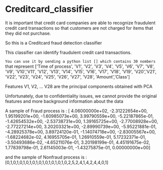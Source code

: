 # Creditcard_classifier

It is important that credit card companies are able to recognize fraudulent credit card transactions so that customers are not charged for items that they did not purchase.

So this is a Creditcard fraud detection classifier

This classifier can identify fraudulent credit card transactions.

`You can use it by sending a python list [] which contains 30 nombers` that represent ['Time of process', 'V1', 'V2', 'V3', 'V4', 'V5', 'V6', 'V7', 'V8', 'V9', 'V10','V11', 'V12', 'V13', 'V14', 'V15', 'V16', 'V17', 'V18', 'V19', 'V20','V21', 'V22', 'V23', 'V24', 'V25', 'V26', 'V27', 'V28', 'Amount','Class']
 
Features V1, V2, … V28 are the principal components obtained with PCA

Unfortunately, due to confidentiality issues, we cannot provide the original features and more background information about the data

A sample of Fraud process is : [ 4.06000000e+02, -2.31222654e+00,  1.95199201e+00,
        -1.60985073e+00,  3.99790559e+00, -5.22187865e-01,
        -1.42654532e+00, -2.53738731e+00,  1.39165725e+00,
        -2.77008928e+00, -2.77227214e+00,  3.20203321e+00,
        -2.89990739e+00, -5.95221881e-01, -4.28925378e+00,
         3.89724120e-01, -1.14074718e+00, -2.83005567e+00,
        -1.68224682e-02,  4.16955705e-01,  1.26910559e-01,
         5.17232371e-01, -3.50493686e-02, -4.65211076e-01,
         3.20198199e-01,  4.45191675e-02,  1.77839798e-01,
         2.61145003e-01, -1.43275875e-01,  0.00000000e+00]

and the sample of Nonfraud process is :  [0,1,0,1,0,1,0,1,0,1,0,1,0,1,0,1,0,1,0,2,5,2,4,1,4,2,4,4,0,1]

